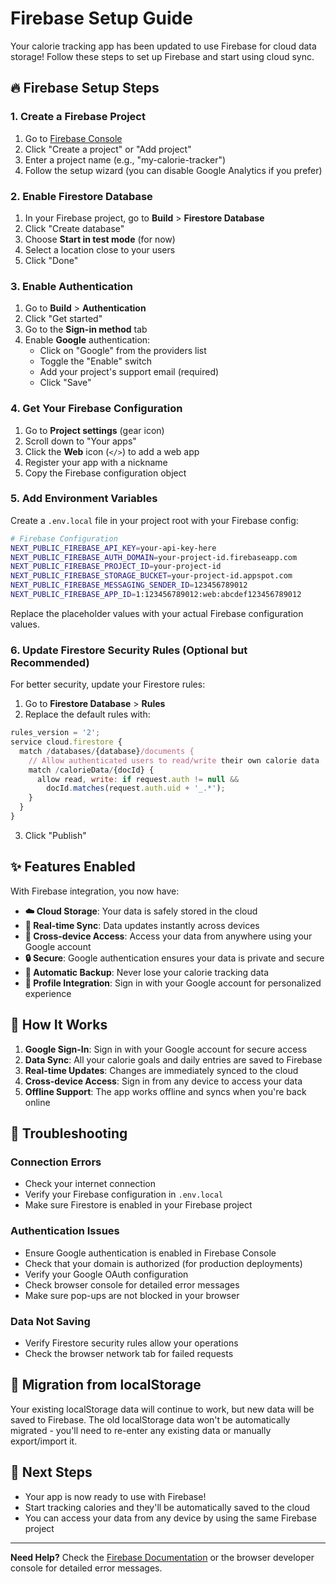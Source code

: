 # Firebase Setup Guide

Your calorie tracking app has been updated to use Firebase for cloud data storage! Follow these steps to set up Firebase and start using cloud sync.

## 🔥 Firebase Setup Steps

### 1. Create a Firebase Project

1. Go to [Firebase Console](https://console.firebase.google.com/)
2. Click "Create a project" or "Add project"
3. Enter a project name (e.g., "my-calorie-tracker")
4. Follow the setup wizard (you can disable Google Analytics if you prefer)

### 2. Enable Firestore Database

1. In your Firebase project, go to **Build** > **Firestore Database**
2. Click "Create database"
3. Choose **Start in test mode** (for now)
4. Select a location close to your users
5. Click "Done"

### 3. Enable Authentication

1. Go to **Build** > **Authentication**
2. Click "Get started"
3. Go to the **Sign-in method** tab
4. Enable **Google** authentication:
   - Click on "Google" from the providers list
   - Toggle the "Enable" switch
   - Add your project's support email (required)
   - Click "Save"

### 4. Get Your Firebase Configuration

1. Go to **Project settings** (gear icon)
2. Scroll down to "Your apps"
3. Click the **Web** icon (`</>`) to add a web app
4. Register your app with a nickname
5. Copy the Firebase configuration object

### 5. Add Environment Variables

Create a `.env.local` file in your project root with your Firebase config:

```bash
# Firebase Configuration
NEXT_PUBLIC_FIREBASE_API_KEY=your-api-key-here
NEXT_PUBLIC_FIREBASE_AUTH_DOMAIN=your-project-id.firebaseapp.com
NEXT_PUBLIC_FIREBASE_PROJECT_ID=your-project-id
NEXT_PUBLIC_FIREBASE_STORAGE_BUCKET=your-project-id.appspot.com
NEXT_PUBLIC_FIREBASE_MESSAGING_SENDER_ID=123456789012
NEXT_PUBLIC_FIREBASE_APP_ID=1:123456789012:web:abcdef123456789012
```

Replace the placeholder values with your actual Firebase configuration values.

### 6. Update Firestore Security Rules (Optional but Recommended)

For better security, update your Firestore rules:

1. Go to **Firestore Database** > **Rules**
2. Replace the default rules with:

```javascript
rules_version = '2';
service cloud.firestore {
  match /databases/{database}/documents {
    // Allow authenticated users to read/write their own calorie data
    match /calorieData/{docId} {
      allow read, write: if request.auth != null && 
        docId.matches(request.auth.uid + '_.*');
    }
  }
}
```

3. Click "Publish"

## ✨ Features Enabled

With Firebase integration, you now have:

- **☁️ Cloud Storage**: Your data is safely stored in the cloud
- **🔄 Real-time Sync**: Data updates instantly across devices
- **📱 Cross-device Access**: Access your data from anywhere using your Google account
- **🔒 Secure**: Google authentication ensures your data is private and secure
- **💾 Automatic Backup**: Never lose your calorie tracking data
- **👤 Profile Integration**: Sign in with your Google account for personalized experience

## 🚀 How It Works

1. **Google Sign-In**: Sign in with your Google account for secure access
2. **Data Sync**: All your calorie goals and daily entries are saved to Firebase
3. **Real-time Updates**: Changes are immediately synced to the cloud
4. **Cross-device Access**: Sign in from any device to access your data
5. **Offline Support**: The app works offline and syncs when you're back online

## 🔧 Troubleshooting

### Connection Errors
- Check your internet connection
- Verify your Firebase configuration in `.env.local`
- Make sure Firestore is enabled in your Firebase project

### Authentication Issues  
- Ensure Google authentication is enabled in Firebase Console
- Check that your domain is authorized (for production deployments)
- Verify your Google OAuth configuration
- Check browser console for detailed error messages
- Make sure pop-ups are not blocked in your browser

### Data Not Saving
- Verify Firestore security rules allow your operations
- Check the browser network tab for failed requests

## 📱 Migration from localStorage

Your existing localStorage data will continue to work, but new data will be saved to Firebase. The old localStorage data won't be automatically migrated - you'll need to re-enter any existing data or manually export/import it.

## 🎯 Next Steps

- Your app is now ready to use with Firebase!
- Start tracking calories and they'll be automatically saved to the cloud
- You can access your data from any device by using the same Firebase project

---

**Need Help?** Check the [Firebase Documentation](https://firebase.google.com/docs) or the browser developer console for detailed error messages.
